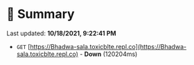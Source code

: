 # 📖 Summary
Last updated: **10/18/2021, 9:22:41 PM**

- `GET` [https://Bhadwa-sala.toxicblte.repl.co](https://Bhadwa-sala.toxicblte.repl.co) - **Down** (120204ms)

